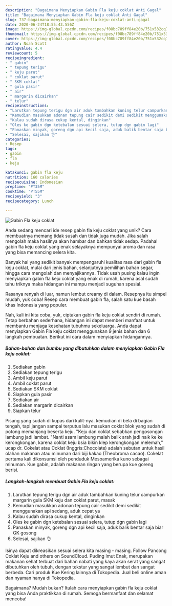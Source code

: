 ```yaml
---
description: "Bagaimana Menyiapkan Gabin Fla keju coklat Anti Gagal"
title: "Bagaimana Menyiapkan Gabin Fla keju coklat Anti Gagal"
slug: 737-bagaimana-menyiapkan-gabin-fla-keju-coklat-anti-gagal
date: 2020-06-24T18:55:43.556Z
image: https://img-global.cpcdn.com/recipes/f08bc789ff84e20b/751x532cq70/gabin-fla-keju-coklat-foto-resep-utama.jpg
thumbnail: https://img-global.cpcdn.com/recipes/f08bc789ff84e20b/751x532cq70/gabin-fla-keju-coklat-foto-resep-utama.jpg
cover: https://img-global.cpcdn.com/recipes/f08bc789ff84e20b/751x532cq70/gabin-fla-keju-coklat-foto-resep-utama.jpg
author: Noah Scott
ratingvalue: 4.4
reviewcount: 5
recipeingredient:
- " gabin"
- " tepung terigu"
- " keju parut"
- " coklat parut"
- " SKM coklat"
- " gula pasir"
- " air"
- " margarin dicairkan"
- " telur"
recipeinstructions:
- "Larutkan tepung terigu dgn air aduk tambahkan kuning telur campurkan margarin gula SKM keju dan coklat parut, masak"
- "Kemudian masukkan adonan tepung cair sedikit demi sedikit menggunakan api sedang, aduk cepat ya"
- "Kalau sudah dirasa cukup kental, dinginkan"
- "Oles ke gabin dgn ketebalan sesuai selera, tutup dgn gabin lagi"
- "Panaskan minyak, goreng dgn api kecil saja, aduk balik bentar saja biar GK gosong"
- "Selesai, sajikan 👌"
categories:
- Resep
tags:
- gabin
- fla
- keju

katakunci: gabin fla keju 
nutrition: 160 calories
recipecuisine: Indonesian
preptime: "PT35M"
cooktime: "PT55M"
recipeyield: "3"
recipecategory: Lunch

---
```



![Gabin Fla keju coklat](https://img-global.cpcdn.com/recipes/f08bc789ff84e20b/751x532cq70/gabin-fla-keju-coklat-foto-resep-utama.jpg)

Anda sedang mencari ide resep gabin fla keju coklat yang unik? Cara membuatnya memang tidak susah dan tidak juga mudah. Jika salah mengolah maka hasilnya akan hambar dan bahkan tidak sedap. Padahal gabin fla keju coklat yang enak selayaknya mempunyai aroma dan rasa yang bisa memancing selera kita.

Banyak hal yang sedikit banyak mempengaruhi kualitas rasa dari gabin fla keju coklat, mulai dari jenis bahan, selanjutnya pemilihan bahan segar, hingga cara mengolah dan menyajikannya. Tidak usah pusing kalau ingin menyiapkan gabin fla keju coklat yang enak di rumah, karena asal sudah tahu triknya maka hidangan ini mampu menjadi suguhan spesial.

Rasanya renyah di luar, namun lembut creamy di dalam. Resepnya itu simpel mudah, yuk coba! Resep cara membuat gabin fla, salah satu kue basah khas Indonesia yang populer.


Nah, kali ini kita coba, yuk, ciptakan gabin fla keju coklat sendiri di rumah. Tetap berbahan sederhana, hidangan ini dapat memberi manfaat untuk membantu menjaga kesehatan tubuhmu sekeluarga. Anda dapat menyiapkan Gabin Fla keju coklat menggunakan 9 jenis bahan dan 6 langkah pembuatan. Berikut ini cara dalam menyiapkan hidangannya.

<!--inarticleads1-->

##### Bahan-bahan dan bumbu yang dibutuhkan dalam menyiapkan Gabin Fla keju coklat:

1. Sediakan  gabin
1. Sediakan  tepung terigu
1. Ambil  keju parut
1. Ambil  coklat parut
1. Sediakan  SKM coklat
1. Siapkan  gula pasir
1. Sediakan  air
1. Sediakan  margarin dicairkan
1. Siapkan  telur


Pisang yang sudah di kupas dari kulit-nya. kemudian di bela di bagian tengah, tapi jangan sampai terputus lalu masukan coklat blok yang sudah di potong memanjang beserta keju. &#34;Keju dan coklat sebabkan pengosongan lambung jadi lambat. &#34;Nanti asam lambung malah balik arah jadi naik ke ke kerongkongan, karena coklat keju bsia bikin klep kerongkongan melemah,&#34; ucap dr. Cokelat atau Coklat (Inggris:Chocolate) adalah sebutan untuk hasil olahan makanan atau minuman dari biji kakao (Theobroma cacao). Cokelat pertama kali dikonsumsi oleh penduduk Mesoamerika kuno sebagai minuman. Kue gabin, adalah makanan ringan yang berupa kue goreng berisi. 

<!--inarticleads2-->

##### Langkah-langkah membuat Gabin Fla keju coklat:

1. Larutkan tepung terigu dgn air aduk tambahkan kuning telur campurkan margarin gula SKM keju dan coklat parut, masak
1. Kemudian masukkan adonan tepung cair sedikit demi sedikit menggunakan api sedang, aduk cepat ya
1. Kalau sudah dirasa cukup kental, dinginkan
1. Oles ke gabin dgn ketebalan sesuai selera, tutup dgn gabin lagi
1. Panaskan minyak, goreng dgn api kecil saja, aduk balik bentar saja biar GK gosong
1. Selesai, sajikan 👌


Isinya dapat dikreasikan sesuai selera kita masing - masing. Follow Pancong Coklat Keju and others on SoundCloud. Puding Imut Enak, merupakan makanan sehat terbuat dari bahan nabati yang kaya akan serat yang sangat dibutuhkan oleh tubuh, dengan tekstur yang sangat lembut dan sangat berbeda. Cari produk Kue Kering lainnya di Tokopedia. Jual beli online aman dan nyaman hanya di Tokopedia. 

Bagaimana? Mudah bukan? Itulah cara menyiapkan gabin fla keju coklat yang bisa Anda praktikkan di rumah. Semoga bermanfaat dan selamat mencoba!
